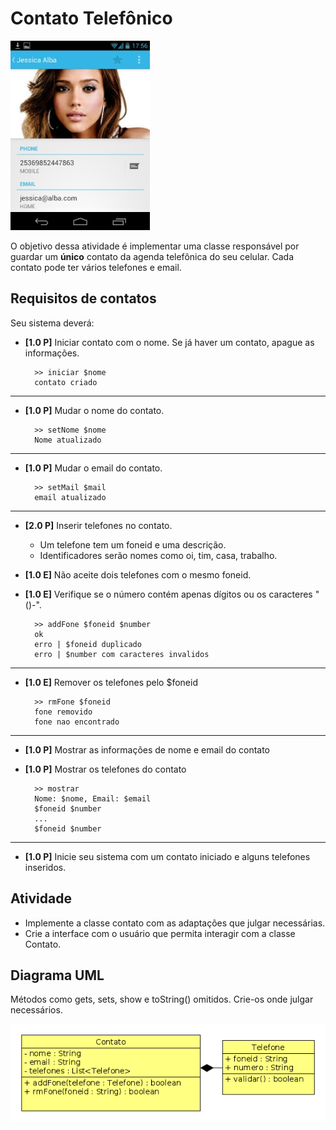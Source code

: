 # Contato Telefônico
![](figura.png)

O objetivo dessa atividade é implementar uma classe responsável por guardar um **único** contato da agenda telefônica do seu celular. Cada contato pode ter vários telefones e email.

## Requisitos de contatos
Seu sistema deverá:

- **[1.0 P]** Iniciar contato com o nome. Se já haver um contato, apague as informações.

        >> iniciar $nome
        contato criado

---
- **[1.0 P]** Mudar o nome do contato.

        >> setNome $nome
        Nome atualizado

---
- **[1.0 P]** Mudar o email do contato.

        >> setMail $mail
        email atualizado

---
- **[2.0 P]** Inserir telefones no contato.
    - Um telefone tem um foneid e uma descrição.
    - Identificadores serão nomes como oi, tim, casa, trabalho.
- **[1.0 E]** Não aceite dois telefones com o mesmo foneid.
- **[1.0 E]** Verifique se o número contém apenas dígitos ou os caracteres "()-".

        >> addFone $foneid $number
        ok
        erro | $foneid duplicado
        erro | $number com caracteres invalidos

---
- **[1.0 E]** Remover os telefones pelo $foneid

        >> rmFone $foneid
        fone removido
        fone nao encontrado

---
- **[1.0 P]** Mostrar as informações de nome e email do contato
- **[1.0 P]** Mostrar os telefones do contato

        >> mostrar
        Nome: $nome, Email: $email
        $foneid $number 
        ...
        $foneid $number

---
- **[1.0 P]** Inicie seu sistema com um contato iniciado e alguns telefones inseridos.

## Atividade

- Implemente a classe contato com as adaptações que julgar necessárias.
- Crie a interface com o usuário que permita interagir com a classe Contato.

## Diagrama UML
Métodos como gets, sets, show e toString() omitidos. Crie-os onde julgar necessários.

![](diagrama.png)
